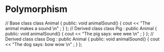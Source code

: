 # Polymorphism
// Base class class Animal {   public:     void animalSound() {     cout &lt;&lt; "The animal makes a sound \n" ;   } };  // Derived class class Pig : public Animal {   public:     void animalSound() {     cout &lt;&lt; "The pig says: wee wee \n" ;   } };  // Derived class class Dog : public Animal {   public:     void animalSound() {     cout &lt;&lt; "The dog says: bow wow \n" ;   } };

